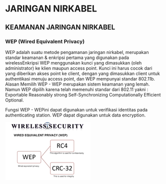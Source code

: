 # JARINGAN NIRKABEL

## KEAMANAN JARINGAN NIRKABEL

### WEP (Wired Equivalent Privacy)
  WEP adalah suatu metode pengamanan jaringan nirkabel, merupakan standar keamanan & enkripsi pertama yang digunakan pada wirelessEnkripsi WEP menggunakan kunci yang dimasukkan (oleh administrator) ke klien maupun access point. Kunci ini harus cocok dari yang diberikan akses point ke client, dengan yang dimasukkan client untuk authentikasi menuju access point, dan WEP mempunyai standar 802.11b.
Alasan Memilih WEP - WEP merupakan sistem keamanan yang lemah. Namun WEP dipilih karena telah memenuhi standar dari 802.11 yakni :
    Exportable
    Reasonably strong
    Self-Synchronizing
    Computationally Efficient
    Optional.
    
Fungsi WEP - WEPini dapat digunakan untuk verifikasi identitas pada authenticating station. WEP dapat digunakan untuk data encryption.


![Image](download1.png)




